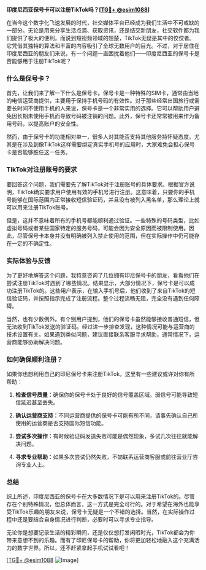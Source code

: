 **印度尼西亚保号卡可以注册TikTok吗？[[TG💪+ @esim1088](https://t.me/s/esim1088)]**

在当今这个数字化飞速发展的时代，社交媒体平台已经成为我们生活中不可或缺的一部分。无论是用来分享生活点滴、获取资讯，还是结交新朋友，社交软件都为我们提供了极大的便利。而说到短视频领域的翘楚，TikTok无疑是其中的佼佼者。它凭借其独特的算法和丰富的内容吸引了全球无数用户的目光。不过，对于居住在印度尼西亚的朋友们来说，有一个问题一直困扰着他们——印度尼西亚的保号卡是否能够用于注册TikTok呢？

### 什么是保号卡？

首先，让我们来了解一下什么是保号卡。保号卡是一种特殊的SIM卡，通常由当地的电信运营商提供，主要用于保持手机号码的有效性。对于那些经常出国旅行或需要长时间不使用手机的人来说，保号卡是一个非常实用的选择。它可以帮助用户避免因长期未使用手机而导致号码被注销的问题。此外，保号卡还常常被用来作为备用号码，以提高账户的安全性。

然而，由于保号卡的功能相对单一，很多人对其能否支持其他服务持怀疑态度。尤其是在涉及到像TikTok这样需要绑定真实手机号的应用时，大家难免会担心保号卡是否能够胜任这一任务。

### TikTok对注册账号的要求

要回答这个问题，我们需要先了解TikTok对于注册账号的具体要求。根据官方说明，TikTok确实要求用户使用有效的手机号进行注册。这意味着，只要你的手机号能够在国际范围内正常接收短信验证码，并且没有被列入黑名单，那么理论上就可以用来注册TikTok账号。

但是，这并不意味着所有的手机号都能顺利通过验证。一些特殊的号码类型，比如虚拟号码或者某些国家特定的服务号码，可能会因为安全原因而被限制使用。因此，尽管保号卡本身并没有明确被列入禁止使用的范围，但在实际操作中仍可能存在一定的不确定性。

### 实际体验与反馈

为了更好地解答这个问题，我特意咨询了几位拥有印尼保号卡的朋友，看看他们在尝试注册TikTok时遇到了哪些情况。结果显示，大部分情况下，保号卡是可以成功注册TikTok的。这些用户表示，在输入手机号后，他们收到了来自TikTok的短信验证码，并按照指示完成了注册流程。整个过程流畅无阻，完全没有遇到任何障碍。

当然，也有少数例外。有个别用户提到，他们的保号卡虽然能够接收普通短信，但无法收到TikTok发送的验证码。经过进一步排查发现，这种情况可能与运营商的技术设置有关。如果遇到类似问题，建议直接联系客服寻求帮助，通常情况下，运营商能够协助解决问题。

### 如何确保顺利注册？

如果你也想利用自己的印尼保号卡来注册TikTok，这里有一些建议或许对你有所帮助：

1. **检查信号质量**：确保你的保号卡处于良好的信号覆盖区域。弱信号可能导致短信延迟甚至丢失。
   
2. **确认运营商支持**：不同运营商提供的保号卡可能有所不同，请事先确认自己所使用的运营商是否支持国际短信功能。
   
3. **尝试多次操作**：有时候验证码发送失败可能是偶然现象，多试几次往往就能解决问题。
   
4. **寻求专业帮助**：如果多次尝试仍然失败，不妨联系运营商客服或前往营业厅咨询专业人士。

### 总结

综上所述，印度尼西亚的保号卡在大多数情况下是可以用来注册TikTok的。尽管存在个别特殊情况，但总体而言，这一方式是完全可行的。对于希望在海外也能享受TikTok乐趣的朋友来说，保号卡无疑是一个不错的选择。当然，在实际操作过程中还是要结合自身情况进行判断，必要时可以寻求专业指导。

无论你是想要记录生活的精彩瞬间，还是仅仅想打发闲暇时光，TikTok都会为你带来意想不到的乐趣。而有了印尼保号卡的帮助，你将更加轻松地融入这个充满活力的数字世界。所以，还不赶紧拿起手机试试看吧！

[[TG💪+ @esim1088](https://t.me/s/esim1088) ![Image](https://i.postimg.cc/4NQfJmqS/Snipaste-2025-05-13-00-14-12.png)]